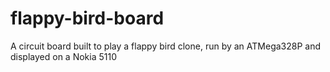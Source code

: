 # flappy-bird-board
A circuit board built to play a flappy bird clone, run by an ATMega328P and displayed on a Nokia 5110
